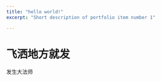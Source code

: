 ```yaml
---
title: "hello world!"
excerpt: "Short description of portfolio item number 1"

---
```


# 飞洒地方就发
发生大法师

